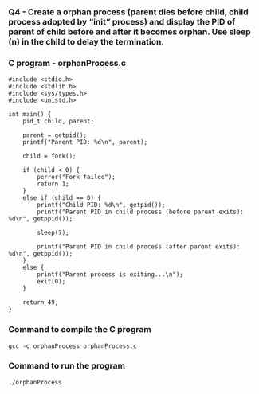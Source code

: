 ### Q4 -  Create a orphan process (parent dies before child, child process adopted by “init” process) and display the PID of parent of child before and after it becomes orphan. Use sleep (n) in the child to delay the termination.

### C program - **orphanProcess.c**

```
#include <stdio.h>
#include <stdlib.h>
#include <sys/types.h>
#include <unistd.h>

int main() {
    pid_t child, parent;

    parent = getpid();
    printf("Parent PID: %d\n", parent);

    child = fork();

    if (child < 0) {
        perror("Fork failed");
        return 1;
    } 
    else if (child == 0) {
        printf("Child PID: %d\n", getpid());
        printf("Parent PID in child process (before parent exits): %d\n", getppid());

        sleep(7);

        printf("Parent PID in child process (after parent exits): %d\n", getppid());
    } 
    else {
        printf("Parent process is exiting...\n");
        exit(0);
    }

    return 49;
}
```
### Command to compile the C program
```
gcc -o orphanProcess orphanProcess.c
```

### Command to run the program
```
./orphanProcess
```

